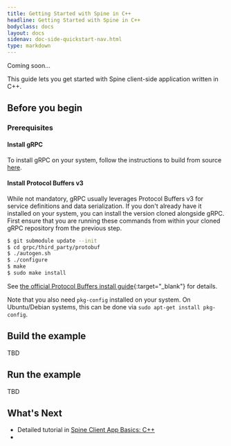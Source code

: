 ```yaml
---
title: Getting Started with Spine in C++
headline: Getting Started with Spine in C++
bodyclass: docs
layout: docs
sidenav: doc-side-quickstart-nav.html
type: markdown
---
```

<p class="coming-soon">Coming soon...</p>

<p>This guide lets you get started with Spine client-side application written in C++.</p>


## Before you begin

### Prerequisites

#### Install gRPC

To install gRPC on your system, follow the instructions to build from source
[here](https://github.com/grpc/grpc/blob/master/INSTALL.md).

#### Install Protocol Buffers v3

While not mandatory, gRPC usually leverages Protocol Buffers v3 for service
definitions and data serialization. If you don't already have it installed on
your system, you can install the version cloned alongside gRPC. First ensure
that you are running these commands from within your cloned gRPC repository
from the previous step.

```sh
$ git submodule update --init
$ cd grpc/third_party/protobuf
$ ./autogen.sh
$ ./configure
$ make
$ sudo make install
```

See [the official Protocol Buffers install
guide](https://github.com/google/protobuf/blob/master/src/README.md){:target="_blank"} for
details.

Note that you also need `pkg-config` installed on your system. On Ubuntu/Debian
systems, this can be done via `sudo apt-get install pkg-config`.

## Build the example

TBD

## Run the example

TBD

## What's Next

- Detailed tutorial in [Spine Client App Basics: C++][]
- [Spine Client App Basics: C++]:../tutorials/basic/cpp.html